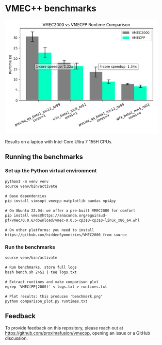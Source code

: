 # VMEC++ benchmarks

![Benchmark result on Intel Core Ultra 7 155H](benchmark.png)

Results on a laptop with Intel Core Ultra 7 155H CPUs. 

## Running the benchmarks

### Set up the Python virtual environment

```shell
python3 -m venv venv
source venv/bin/activate

# Base dependencies
pip install simsopt vmecpp matplotlib pandas mpi4py

# On Ubuntu 22.04: we offer a pre-built VMEC2000 for comfort
pip install vmec@https://anaconda.org/eguiraud-pf/vmec/0.0.6/download/vmec-0.0.6-cp310-cp310-linux_x86_64.whl

# On other platforms: you need to install https://github.com/hiddenSymmetries/VMEC2000 from source
```

### Run the benchmarks

```shell
source venv/bin/activate

# Run benchmarks, store full logs
bash bench.sh 2>&1 | tee logs.txt

# Extract runtimes and make comparison plot
egrep 'VMEC(PP|2000)' < logs.txt > runtimes.txt

# Plot results: this produces 'benchmark.png'
python comparison_plot.py runtimes.txt
```

## Feedback

To provide feedback on this repository, please reach out at https://github.com/proximafusion/vmecpp, opening an issue or a GitHub discussion.

